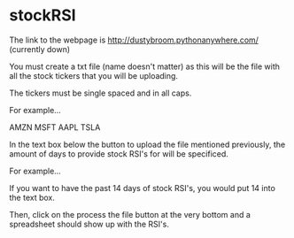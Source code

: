 # stockRSI

The link to the webpage is http://dustybroom.pythonanywhere.com/ (currently down)

You must create a txt file (name doesn't matter) as this will be the file with all the stock tickers that you will be uploading.

The tickers must be single spaced and in all caps.

For example...

AMZN MSFT AAPL TSLA

In the text box below the button to upload the file mentioned previously, the amount of days to provide stock RSI's for will be specificed.

For example...

If you want to have the past 14 days of stock RSI's, you would put 14 into the text box.

Then, click on the process the file button at the very bottom and a spreadsheet should show up with the RSI's.
